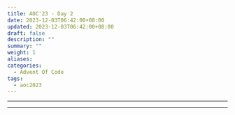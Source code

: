 ```yaml
---
title: AOC'23 - Day 2
date: 2023-12-03T06:42:00+08:00
updated: 2023-12-03T06:42:00+08:00
draft: false
description: ""
summary: ""
weight: 1
aliases: 
categories: 
  - Advent Of Code
tags: 
  - aoc2023
---
```



---


---
